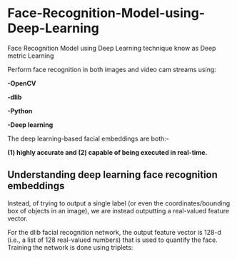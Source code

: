 # Face-Recognition-Model-using-Deep-Learning
Face Recognition Model using Deep Learning technique know as Deep metric Learning

Perform face recognition in both images and video cam streams using:

**-OpenCV**

**-dlib**

**-Python**

**-Deep learning**

The deep learning-based facial embeddings are both:- 

**(1) highly accurate and (2) capable of being executed in real-time.**

## Understanding deep learning face recognition embeddings

Instead, of trying to output a single label (or even the coordinates/bounding box of objects in an image), we are instead outputting a real-valued feature vector.

For the dlib facial recognition network, the output feature vector is 128-d (i.e., a list of 128 real-valued numbers) that is used to quantify the face. Training the network is done using triplets: 

